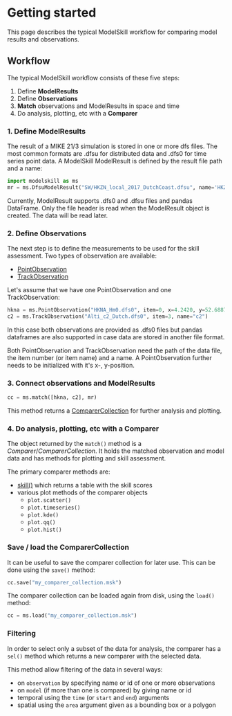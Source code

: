 # Getting started


This page describes the typical ModelSkill workflow for comparing model
results and observations. 


## Workflow


The typical ModelSkill workflow consists of these five steps:

1.  Define **ModelResults**
2.  Define **Observations**
3.  **Match** observations and ModelResults in space and time
4.  Do analysis, plotting, etc with a **Comparer**


### 1. Define ModelResults

The result of a MIKE 21/3 simulation is stored in one or more dfs files.
The most common formats are .dfsu for distributed data and .dfs0 for
time series point data. A ModelSkill ModelResult is defined by the
result file path and a name:

```python
import modelskill as ms
mr = ms.DfsuModelResult("SW/HKZN_local_2017_DutchCoast.dfsu", name='HKZN_local', item="Sign. Wave Height")
```

Currently, ModelResult supports .dfs0 and .dfsu files and pandas
DataFrame. Only the file header is read when the ModelResult object is
created. The data will be read later.

### 2. Define Observations

The next step is to define the measurements to be used for the skill
assessment. Two types of observation are available:

-   [PointObservation](api/observation/point.md)
-   [TrackObservation](api/observation/track.md)

Let\'s assume that we have one PointObservation and one
TrackObservation:

```python
hkna = ms.PointObservation("HKNA_Hm0.dfs0", item=0, x=4.2420, y=52.6887, name="HKNA")
c2 = ms.TrackObservation("Alti_c2_Dutch.dfs0", item=3, name="c2")
```

In this case both observations are provided as .dfs0 files but pandas
dataframes are also supported in case data are stored in another file
format.

Both PointObservation and TrackObservation need the path of the data
file, the item number (or item name) and a name. A PointObservation
further needs to be initialized with it\'s x-, y-position.


### 3. Connect observations and ModelResults

```python
cc = ms.match([hkna, c2], mr)
```

This method returns a
[ComparerCollection](api/comparercollection.md#modelskill.ComparerCollection)
for further analysis and plotting.


### 4. Do analysis, plotting, etc with a Comparer

The object returned by the `match()` method is a *Comparer*/*ComparerCollection*. It holds the matched observation and model data and has methods for plotting and
skill assessment.

The primary comparer methods are:

- [skill()](api/comparercollection.md#modelskill.ComparerCollection.skill)
  which returns a table with the skill scores
- various plot methods of the comparer objects
    * `plot.scatter()`
    * `plot.timeseries()`
    * `plot.kde()`
    * `plot.qq()`
    * `plot.hist()`


### Save / load the ComparerCollection

It can be useful to save the comparer collection for later use. This can be done using the `save()` method:

```python
cc.save("my_comparer_collection.msk")
```

The comparer collection can be loaded again from disk, using the `load()` method:

```python
cc = ms.load("my_comparer_collection.msk")
```


### Filtering

In order to select only a subset of the data for analysis, the comparer has a `sel()` method which returns a new comparer with the selected data. 

This method allow filtering of the data in several ways:

-   on `observation` by specifying name or id of one or more
    observations
-   on `model` (if more than one is compared) by giving name or id
-   temporal using the `time` (or `start` and `end`) arguments
-   spatial using the `area` argument given as a bounding box or a
    polygon
